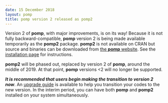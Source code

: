 ```yaml
---
date: 15 December 2018
layout: pomp
title: pomp version 2 released as pomp2
---
```


Version 2 of **pomp**, with major improvements, is on its way!
Because it is not fully backward-compatible, **pomp** version 2 is being made available temporarily as the **pomp2** package.
**pomp2** is not available on CRAN but source and binaries can be downloaded from [the **pomp** website](https://kingaa.github.io/pomp/).
See the [installation page](https://kingaa.github.io/pomp/install.html) for instructions.

**pomp2** will be phased out, replaced by version 2 of **pomp**, around the middle of 2019.
At that point, **pomp** versions <2 will no longer be supported.

***It is recommended that users begin making the transition to version 2 now***.
An [upgrade guide](https://kingaa.github.io/pomp/vignettes/upgrade_guide.html) is available to help you transition your codes to the new version.
In the interim period, you can have both **pomp** and **pomp2** installed on your system simultaneously.
